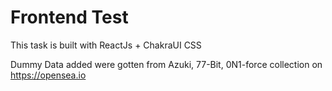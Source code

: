 # Frontend Test

This task is built with ReactJs + ChakraUI CSS

Dummy Data added were gotten from Azuki, 77-Bit, 0N1-force collection on https://opensea.io